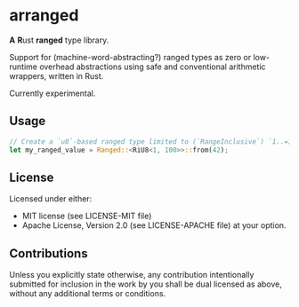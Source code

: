 # arranged

**A** **R**ust **ranged** type library.

Support for (machine-word-abstracting?) ranged types as zero or low-runtime overhead abstractions using safe and
conventional arithmetic wrappers, written in Rust.

Currently experimental.

## Usage

```rust
// Create a `u8`-based ranged type limited to (`RangeInclusive`) `1..=100`, set to the value 42
let my_ranged_value = Ranged::<RiU8<1, 100>>::from(42);
```

## License

Licensed under either:

* MIT license (see LICENSE-MIT file)
* Apache License, Version 2.0 (see LICENSE-APACHE file)
  at your option.

## Contributions

Unless you explicitly state otherwise, any contribution intentionally submitted for inclusion in the work by you shall
be dual licensed as above, without any additional terms or conditions.

